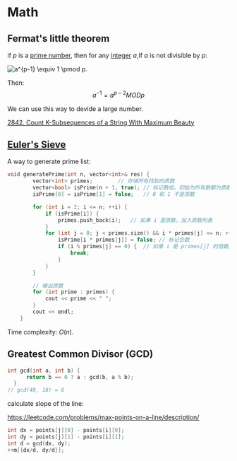 # Math

## Fermat's little theorem

if *p* is a [prime number](https://en.wikipedia.org/wiki/Prime_number), then for any [integer](https://en.wikipedia.org/wiki/Integer) *a*,If *a* is not divisible by *p*:

![a^{p-1} \equiv 1 \pmod p.](https://wikimedia.org/api/rest_v1/media/math/render/svg/58a9e1a77254c598a3bbd20ee75962c540381c54)

Then:
$$
a^{-1} = a^{p-2} MOD p
$$


We can use this way to devide a large number.

[2842. Count K-Subsequences of a String With Maximum Beauty](https://github.com/starFalll/LeetCode/blob/master/algorithms/2842.Count%20K-Subsequences%20of%20a%20String%20With%20Maximum%20Beauty.md)

## [Euler's Sieve](https://en.wikipedia.org/wiki/Sieve_of_Eratosthenes)

A way to generate prime list:

```c++
void generatePrime(int n, vector<int>& res) {
        vector<int> primes;        // 存储所有找到的质数
        vector<bool> isPrime(n + 1, true); // 标记数组，初始为所有数都为质数
        isPrime[0] = isPrime[1] = false;   // 0 和 1 不是质数

        for (int i = 2; i <= n; ++i) {
            if (isPrime[i]) {
                primes.push_back(i);   // 如果 i 是质数，加入质数列表
            }
            for (int j = 0; j < primes.size() && i * primes[j] <= n; ++j) {
                isPrime[i * primes[j]] = false; // 标记合数
                if (i % primes[j] == 0) {  // 如果 i 是 primes[j] 的倍数，跳出循环
                    break;
                }
            }
        }

        // 输出质数
        for (int prime : primes) {
            cout << prime << " ";
        }
        cout << endl;
    }
```

Time complexity: *O*(*n*).

## Greatest Common Divisor (GCD)

```c++
int gcd(int a, int b) {
      return b == 0 ? a : gcd(b, a % b);
  }
// gcd(48, 18) = 6
```

calculate slope of the line:

https://leetcode.com/problems/max-points-on-a-line/description/

```c++
int dx = points[j][0] - points[i][0];
int dy = points[j][1] - points[i][1];
int d = gcd(dx, dy);
++m[{dx/d, dy/d}];
```

